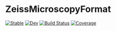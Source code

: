 # ZeissMicroscopyFormat

[![Stable](https://img.shields.io/badge/docs-stable-blue.svg)](https://JuliaIO.github.io/ZeissMicroscopyFormat.jl/stable)
[![Dev](https://img.shields.io/badge/docs-dev-blue.svg)](https://JuliaIO.github.io/ZeissMicroscopyFormat.jl/dev)
[![Build Status](https://github.com/JuliaIO/ZeissMicroscopyFormat.jl/actions/workflows/CI.yml/badge.svg?branch=main)](https://github.com/JuliaIO/ZeissMicroscopyFormat.jl/actions/workflows/CI.yml?query=branch%3Amain)
[![Coverage](https://codecov.io/gh/JuliaIO/ZeissMicroscopyFormat.jl/branch/main/graph/badge.svg)](https://codecov.io/gh/JuliaIO/ZeissMicroscopyFormat.jl)
